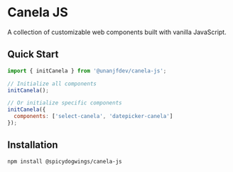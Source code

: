 # Canela JS

A collection of customizable web components built with vanilla JavaScript.

## Quick Start

```javascript
import { initCanela } from '@unanjfdev/canela-js';

// Initialize all components
initCanela();

// Or initialize specific components
initCanela({
  components: ['select-canela', 'datepicker-canela']
});
```

## Installation

```bash
npm install @spicydogwings/canela-js
```
